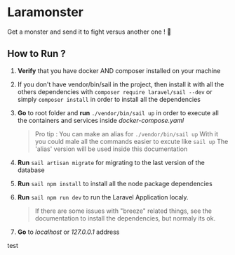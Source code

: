# Laramonster

Get a monster and send it to fight versus another one ! 🐣

## How to Run ?

1. **Verify** that you have docker AND composer installed on your machine
2. If you don't have vendor/bin/sail in the project, then install it with all the others dependencies with `composer require laravel/sail --dev` or simply `composer install` in order to install all the dependencies
3. **Go** to root folder and **run** `./vendor/bin/sail up` in order to execute all the containers and services inside _docker-compose.yaml_

    > Pro tip : You can make an alias for `./vendor/bin/sail up`
    > With it you could male all the commands easier to excute like `sail up`
    > The 'alias' version will be used inside this documentation

4. **Run** `sail artisan migrate` for migrating to the last version of the database
5. **Run** `sail npm install` to install all the node package dependencies
6. **Run** `sail npm run dev` to run the Laravel Application localy.

    > If there are some issues with "breeze" related things, see the documentation to install the dependencies, but normaly its ok.

7. **Go** to _localhost_ or _127.0.0.1_ address

test
